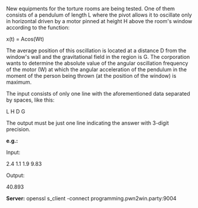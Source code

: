 New equipments for the torture rooms are being tested. One of them consists of a pendulum of length L where the pivot allows it to oscillate only in horizontal driven by a motor pinned at height H above the room's window according to the function:

x(t) = Acos(Wt)

The average position of this oscillation is located at a distance D from the window's wall and the gravitational field in the region is G. The corporation wants to determine the absolute value of the angular oscillation frequency of the motor (W) at which the angular acceleration of the pendulum in the moment of the person being thrown (at the position of the window) is maximum.

The input consists of only one line with the aforementioned data separated by spaces, like this:

L H D G

The output must be just one line indicating the answer with 3-digit precision.

**e.g.:**

Input:

2.4 1.1 1.9 9.83

Output:

40.893

**Server:** openssl s_client -connect programming.pwn2win.party:9004
